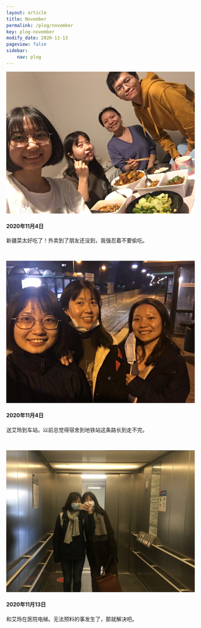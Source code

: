 ```yaml
---
layout: article
title: November
permalink: /plog/november
key: plog-november
modify_date: 2020-11-13
pageview: false
sidebar:
    nav: plog
---
```


<!--more-->

<div class="card">
  <div class="card__image">
    <img class="image" src="https://github.com/Yuleii/Yuleii.github.io/raw/master/pictures/plog_pics/november/20201104_1.JPG"/>
  </div>
  <div class="card__content">
    <div class="card__header">
      <h4>2020年11月4日</h4>
    </div>
    <p>
      新疆菜太好吃了！外卖到了朋友还没到，我强忍着不要偷吃。
    </p>
  </div>
</div>


&nbsp;

<div class="card">
  <div class="card__image">
    <img class="image" src="https://github.com/Yuleii/Yuleii.github.io/raw/master/pictures/plog_pics/november/20201104_2.JPG"/>
  </div>
  <div class="card__content">
    <div class="card__header">
      <h4>2020年11月4日</h4>
    </div>
    <p>
    送艾玲到车站。以前总觉得宿舍到地铁站这条路长到走不完。
    </p>
  </div>
</div>

&nbsp;

<div class="card">
  <div class="card__image">
    <img class="image" src="https://github.com/Yuleii/Yuleii.github.io/raw/master/pictures/plog_pics/november/20201113.JPG"/>
  </div>
  <div class="card__content">
    <div class="card__header">
      <h4>2020年11月13日</h4>
    </div>
    <p>
    和艾玲在医院电梯。无法预料的事发生了，那就解决吧。
    </p>
  </div>
</div>

&nbsp;